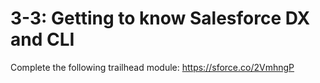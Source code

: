 # 3-3: Getting to know Salesforce DX and CLI

Complete the following trailhead module: https://sforce.co/2VmhngP

